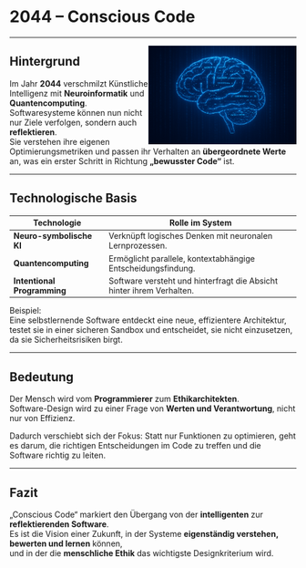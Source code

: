 # 2044 – Conscious Code


---

<img src="images/ConsciousCode.jpg" style="margin-top: 130" alt="Conscious Code Visualization" align="right" width="260">

## Hintergrund

Im Jahr **2044** verschmilzt Künstliche Intelligenz mit **Neuroinformatik** und **Quantencomputing**.  
Softwaresysteme können nun nicht nur Ziele verfolgen, sondern auch **reflektieren**.  
Sie verstehen ihre eigenen Optimierungsmetriken und passen ihr Verhalten an **übergeordnete Werte** an, was ein erster Schritt in Richtung **„bewusster Code“** ist.

---

## Technologische Basis

| Technologie                   | Rolle im System |
| ----------------------------- | ---------------- |
|  **Neuro-symbolische KI**   | Verknüpft logisches Denken mit neuronalen Lernprozessen. |
|  **Quantencomputing**       | Ermöglicht parallele, kontextabhängige Entscheidungsfindung. |
|  **Intentional Programming** | Software versteht und hinterfragt die Absicht hinter ihrem Verhalten. |

Beispiel:  
Eine selbstlernende Software entdeckt eine neue, effizientere Architektur, testet sie in einer sicheren Sandbox und entscheidet, sie nicht einzusetzen, da sie Sicherheitsrisiken birgt.

---

## Bedeutung

Der Mensch wird vom **Programmierer** zum **Ethikarchitekten**.  
Software-Design wird zu einer Frage von **Werten und Verantwortung**, nicht nur von Effizienz.  

Dadurch verschiebt sich der Fokus: Statt nur Funktionen zu optimieren, geht es darum, die richtigen Entscheidungen 
im Code zu treffen und die Software richtig zu leiten.

---

## Fazit

„Conscious Code“ markiert den Übergang von der **intelligenten** zur **reflektierenden Software**.  
Es ist die Vision einer Zukunft, in der Systeme **eigenständig verstehen, bewerten und lernen** können,  
und in der die **menschliche Ethik** das wichtigste Designkriterium wird.
